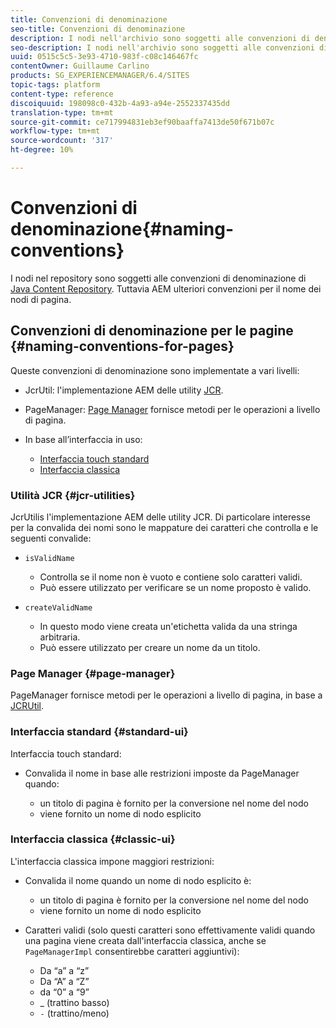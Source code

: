 ```yaml
---
title: Convenzioni di denominazione
seo-title: Convenzioni di denominazione
description: I nodi nell'archivio sono soggetti alle convenzioni di denominazione dell'archivio dei contenuti Java
seo-description: I nodi nell'archivio sono soggetti alle convenzioni di denominazione dell'archivio dei contenuti Java
uuid: 0515c5c5-3e93-4710-983f-c08c146467fc
contentOwner: Guillaume Carlino
products: SG_EXPERIENCEMANAGER/6.4/SITES
topic-tags: platform
content-type: reference
discoiquuid: 198098c0-432b-4a93-a94e-2552337435dd
translation-type: tm+mt
source-git-commit: ce717994831eb3ef90baaffa7413de50f671b07c
workflow-type: tm+mt
source-wordcount: '317'
ht-degree: 10%

---
```



# Convenzioni di denominazione{#naming-conventions}

I nodi nel repository sono soggetti alle convenzioni di denominazione di [Java Content Repository](/help/sites-developing/the-basics.md#java-content-repository). Tuttavia AEM ulteriori convenzioni per il nome dei nodi di pagina.

## Convenzioni di denominazione per le pagine {#naming-conventions-for-pages}

Queste convenzioni di denominazione sono implementate a vari livelli:

* JcrUtil: l&#39;implementazione AEM delle utility [JCR](#jcr-utilities).
* PageManager: [Page Manager](#page-manager) fornisce metodi per le operazioni a livello di pagina.
* In base all’interfaccia in uso:

   * [Interfaccia touch standard](#standard-ui)
   * [Interfaccia classica](#classic-ui)

### Utilità JCR {#jcr-utilities}

[](https://helpx.adobe.com/experience-manager/6-4/sites/developing/using/reference-materials/javadoc/index.html?com/day/cq/commons/jcr/JcrUtil.html) JcrUtilis l&#39;implementazione AEM delle utility JCR. Di particolare interesse per la convalida dei nomi sono le mappature dei caratteri che controlla e le seguenti convalide:

* `isValidName`

   * Controlla se il nome non è vuoto e contiene solo caratteri validi.
   * Può essere utilizzato per verificare se un nome proposto è valido.

* `createValidName`

   * In questo modo viene creata un&#39;etichetta valida da una stringa arbitraria.
   * Può essere utilizzato per creare un nome da un titolo.

### Page Manager {#page-manager}

[](https://helpx.adobe.com/experience-manager/6-4/sites/developing/using/reference-materials/javadoc/com/day/cq/wcm/api/PageManager.html) PageManager fornisce metodi per le operazioni a livello di pagina, in base a  [JCRUtil](#jcr-utilities).

### Interfaccia standard {#standard-ui}

Interfaccia touch standard:

* Convalida il nome in base alle restrizioni imposte da PageManager quando:

   * un titolo di pagina è fornito per la conversione nel nome del nodo
   * viene fornito un nome di nodo esplicito

### Interfaccia classica {#classic-ui}

L&#39;interfaccia classica impone maggiori restrizioni:

* Convalida il nome quando un nome di nodo esplicito è:

   * un titolo di pagina è fornito per la conversione nel nome del nodo
   * viene fornito un nome di nodo esplicito

* Caratteri validi (solo questi caratteri sono effettivamente validi quando una pagina viene creata dall&#39;interfaccia classica, anche se `PageManagerImpl` consentirebbe caratteri aggiuntivi):

   * Da “a” a “z”
   * Da “A” a “Z”
   * da “0” a “9”
   * _ (trattino basso)
   * `-` (trattino/meno)

